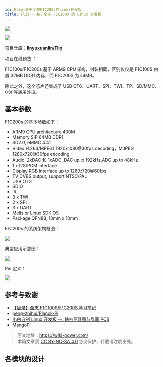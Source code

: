 ```yaml
---
id: Flip-基于全志F1C200s的Linux开发板
title: Flip - 基于全志 F1C200s 的 Linux 开发板
---
```


![](https://wiki-media-1253965369.cos.ap-guangzhou.myqcloud.com/img/20220527234815.jpeg)

![](https://wiki-media-1253965369.cos.ap-guangzhou.myqcloud.com/img/20220527234855.jpeg)

项目仓库：[**linyuxuanlin/Flip**](https://github.com/linyuxuanlin/Flip)

项目在线预览 ：

<div class="altium-iframe-viewer">
  <div
    class="altium-ecad-viewer"
    data-project-src="https://github.com/linyuxuanlin/Flip/raw/main/Hardware/Flip_V0.1.zip"
  ></div>
</div>

F1C100s/F1C200s 基于 ARM9 CPU 架构，封装相同，区别仅仅是 F1C100S 内置 32MB DDR1 内存，而 F1C200S 为 64MB。

除此之外，这个芯片还集成了 USB OTG、UART、SPI、TWI、TP、SD/MMC、CSI 等通用外设。

## 基本参数

F1C200s 的基本参数如下：

- ARM9 CPU architecture 400M
- Memory SIP 64MB DDR1
- SD2.0, eMMC 4.41
- Video H.264/MPEG1 1920x1080@30fps decoding，MJPEG 1280x720@30fps encoding
- Audio, 2xDAC 和 1xADC, DAC up to 192kHz,ADC up to 48kHz
- 1 x I2S/PCM interface
- Display RGB interface up to 1280x720@60fps
- TV CVBS output, support NTSC/PAL
- USB OTG
- SDIO
- IR
- 3 x TWI
- 2 x SPI
- 3 x UART
- Melis or Linux SDK OS
- Package QFN88, 10mm x 10mm

F1C200s 的系统架构框图：

![](https://wiki-media-1253965369.cos.ap-guangzhou.myqcloud.com/img/20220422152227.png)

典型应用示意图：

![](https://wiki-media-1253965369.cos.ap-guangzhou.myqcloud.com/img/20220513232027.png)

Pin 定义：

![](https://wiki-media-1253965369.cos.ap-guangzhou.myqcloud.com/img/20220422153239.png)

## 参考与致谢

- [【目录】全志 F1C100S/F1C200S 学习笔记](https://blog.csdn.net/p1279030826/article/details/113370239)
- [peng-zhihui/Planck-Pi](https://github.com/peng-zhihui/Planck-Pi)
- [小白自制 Linux 开发板 一. 瞎抄原理图与乱画 PCB](https://www.cnblogs.com/twzy/p/14714651.html)
- [MangoPi](https://mangopi.cc/f1c200s)

> 原文地址：<https://wiki-power.com/>  
> 本篇文章受 [CC BY-NC-SA 4.0](https://creativecommons.org/licenses/by/4.0/deed.zh) 协议保护，转载请注明出处。

## 各模块的设计
